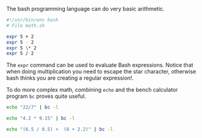 The bash programming language can do very basic arithmetic.


```bash
#!/usr/bin/env bash
# File math.sh

expr 5 + 2
expr 5 - 2
expr 5 \* 2
expr 5 / 2
```

The `expr` command can be used to evaluate Bash expressions. Notice that when
doing multiplication you need to escape the star character, otherwise bash
thinks you are creating a regular expression!.

To do more complex math, combining `echo` and the bench calculator program `bc`
proves quite useful.

```bash
echo "22/7" | bc -l

echo "4.2 * 9.15" | bc -l

echo "(6.5 / 0.5) +  (6 + 2.2)" | bc -l
```
